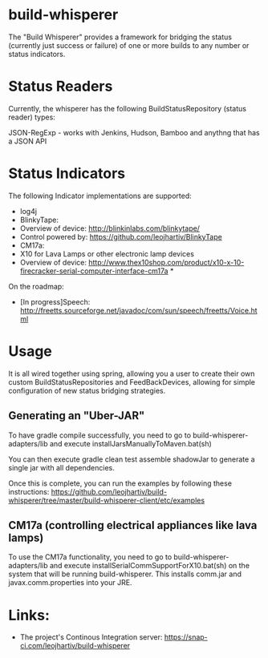 # build-whisperer

The "Build Whisperer" provides a framework for bridging the status (currently just success or failure) of one or more builds to any number or status indicators.

# Status Readers
Currently, the whisperer has the following BuildStatusRepository (status reader) types:

JSON-RegExp - works with Jenkins, Hudson, Bamboo and anythng that has a JSON API

# Status Indicators
The following Indicator implementations are supported:
* log4j 
* BlinkyTape: 
 * Overview of device: http://blinkinlabs.com/blinkytape/
 * Control powered by: https://github.com/leojhartiv/BlinkyTape
* CM17a:
 * X10 for Lava Lamps or other electronic lamp devices
 * Overview of device: http://www.thex10shop.com/product/x10-x-10-firecracker-serial-computer-interface-cm17a * 

On the roadmap:
* [In progress]Speech: http://freetts.sourceforge.net/javadoc/com/sun/speech/freetts/Voice.html

# Usage
It is all wired together using spring, allowing you a user to create their own custom BuildStatusRepositories and FeedBackDevices, allowing for simple configuration of new status bridging strategies.

## Generating an "Uber-JAR"

To have gradle compile successfully, you need to go to build-whisperer-adapters/lib and execute installJarsManuallyToMaven.bat(sh)

You can then execute gradle clean test assemble shadowJar to generate a single jar with all dependencies.

Once this is complete, you can run the examples by following these instructions:
https://github.com/leojhartiv/build-whisperer/tree/master/build-whisperer-client/etc/examples

## CM17a (controlling electrical appliances like lava lamps)
To use the CM17a functionality, you need to go to build-whisperer-adapters/lib and execute installSerialCommSupportForX10.bat(sh) on the system that will be running build-whisperer.  This installs comm.jar and javax.comm.properties into your JRE.

# Links:
* The project's Continous Integration server: https://snap-ci.com/leojhartiv/build-whisperer
